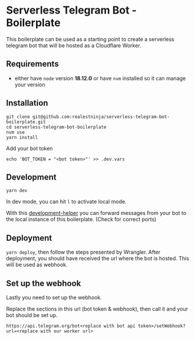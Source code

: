 # Serverless Telegram Bot - Boilerplate
This boilerplate can be used as a starting point to create a serverless telegram bot that will be hosted as a Cloudflare Worker.

## Requirements
* either have `node` version **18.12.0** or have `nvm` installed so it can manage your version

## Installation
```
git clone git@github.com:realestninja/serverless-telegram-bot-boilerplate.git
cd serverless-telegram-bot-boilerplate
nvm use
yarn install
```

Add your bot token
```
echo 'BOT_TOKEN = "<bot token>"' >> .dev.vars
```

## Development
`yarn dev`

In dev mode, you can hit `l` to activate local mode.

With this [development-helper](https://github.com/realestninja/serverless-telegram-bot-development-helper) you can forward messages from your bot to the local instance of this boilerplate. (Check for correct ports)

## Deployment
`yarn deploy`, then follow the steps presented by Wrangler. After deployment, you should have received the url where the bot is hosted. This will be used as webhook.

## Set up the webhook
Lastly you need to set up the webhook.

Replace the sections in this url (bot token & webhook), then call it and your bot should be set up.

```https://api.telegram.org/bot<replace with bot api token>/setWebhook?url=<replace with our worker url>```
